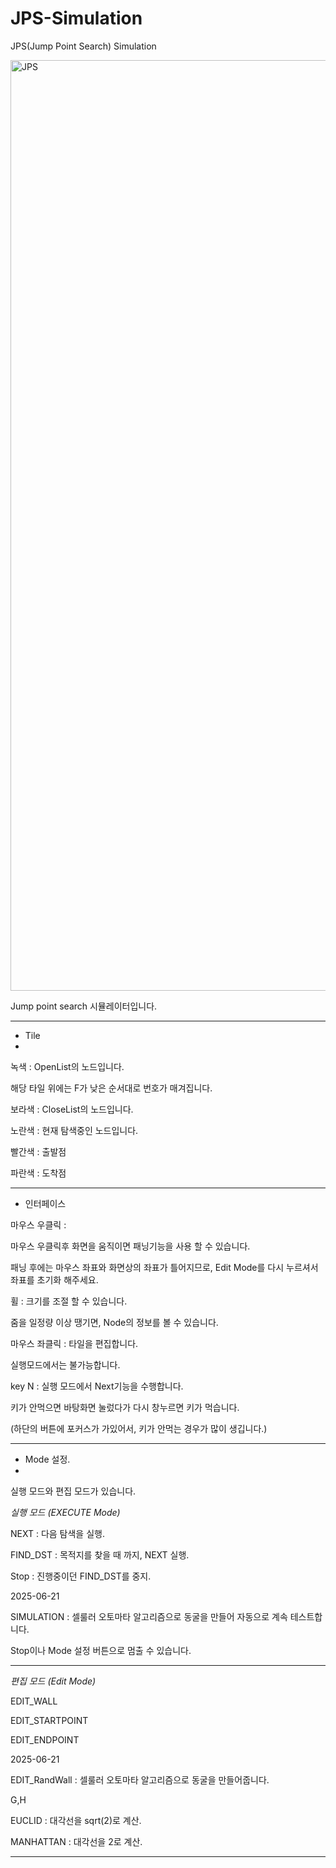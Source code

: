 # JPS-Simulation
JPS(Jump Point Search) Simulation

<img width="2451" height="1489" alt="JPS" src="https://github.com/user-attachments/assets/306e6fb7-cebe-4023-a1dd-7d92ba260896" />

Jump point search 시뮬레이터입니다.

-----------------------------------------------------------------------
- Tile
- 
녹색 : OpenList의 노드입니다.

해당 타일 위에는 F가 낮은 순서대로 번호가 매겨집니다.


보라색 : CloseList의 노드입니다.

노란색 : 현재 탐색중인 노드입니다.


빨간색 : 출발점

파란색 : 도착점


-----------------------------------------------------------------------
- 인터페이스

마우스 우클릭 :

마우스 우클릭후 화면을 움직이면 패닝기능을 사용 할 수 있습니다.

패닝 후에는 마우스 좌표와 화면상의 좌표가 틀어지므로, Edit Mode를 다시 누르셔서 좌표를 초기화 해주세요.


휠 : 크기를 조절 할 수 있습니다.

줌을 일정량 이상 땡기면, Node의 정보를 볼 수 있습니다.


마우스 좌클릭 : 타일을 편집합니다.

실행모드에서는 불가능합니다.


key N : 실행 모드에서 Next기능을 수행합니다.

키가 안먹으면 바탕화면 눌렀다가 다시 창누르면 키가 먹습니다.

(하단의 버튼에 포커스가 가있어서, 키가 안먹는 경우가 많이 생깁니다.)


-----------------------------------------------------------------------

- Mode 설정.
- 
실행 모드와 편집 모드가 있습니다.


*실행 모드 (EXECUTE Mode)*

NEXT : 다음 탐색을 실행.

FIND_DST : 목적지를 찾을 때 까지, NEXT 실행.

Stop : 진행중이던 FIND_DST를 중지.


2025-06-21

SIMULATION : 셀룰러 오토마타 알고리즘으로 동굴을 만들어 자동으로 계속 테스트합니다.

Stop이나 Mode 설정 버튼으로 멈출 수 있습니다.


-----------------------------------------------------------------------

*편집 모드 (Edit Mode)*

EDIT_WALL

EDIT_STARTPOINT

EDIT_ENDPOINT


2025-06-21

EDIT_RandWall : 셀룰러 오토마타 알고리즘으로 동굴을 만들어줍니다.


G,H 

EUCLID : 대각선을 sqrt(2)로 계산.

MANHATTAN : 대각선을 2로 계산.


-----------------------------------------------------------------------
